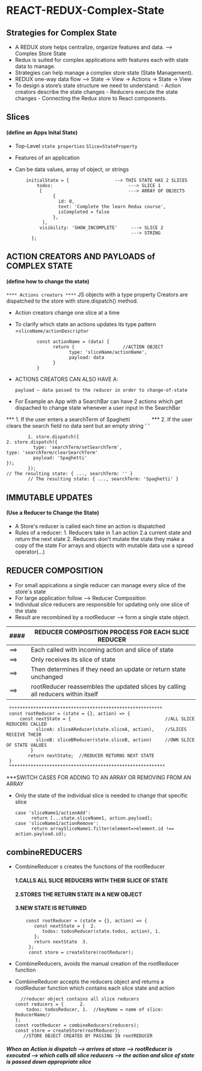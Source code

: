 # REACT-REDUX-Complex-State

## Strategies for Complex State
- A REDUX store helps centralize, organize features and data. --> Complex Store State
- Redux is suited for complex applications with features each with state data to manage.
- Strategies can help manage a complex store state (State Management).
- REDUX one-way data flow --> State → View → Actions → State → View
- To design a store’s state structure we need to understand:
      - Action creators describe the state changes
      - Reducers execute the state changes
      - Connecting the Redux store to React components.
    
## Slices 
#### (define an Apps Inital State)
- Top-Level `state properties`      `Slice=StateProperty`
- Features of an application
- Can be data values, array of object, or strings
  
          initialState = {                 --> THIS STATE HAS 2 SLICES
              todos:                            ---> SLICE 1
               [                                ---> ARRAY OF OBJECTS            
                    {                            
                      id: 0,
                      text: 'Complete the learn Redux course',
                      isCompleted = false
                    },
                ],
               visibility: 'SHOW_INCOMPLETE'     ---> SLICE 2
                                                 ---> STRING
            };

## ACTION CREATORS AND PAYLOADS of COMPLEX STATE 
#### (define how to change the state)
`**** Actions creators ****`
            JS objects with a type property 
            Creators are dispatched to the store with store.dispatch() method.
- Action creators change one slice at a time
- To clarify which state an actions updates its type pattern =`sliceName/actionDescriptor`

              const actionName = (data) {
                    return {                  //ACTION OBJECT
                          type: 'sliceName/actionName',
                          payload: data
                    }
              }

- ACTIONS CREATORS CAN ALSO HAVE A:

      payload — data passed to the reducer in order to change-of-state
- For Example an App with a SearchBar can have 2 actions which get dispached to change state whenever a user input in the SearchBar

*** 1. If the user enters a searchTerm of Spaghetti  &emsp;  &emsp; &emsp;   *** 2. If the user clears the search field no data sent but an empty string ' '

            1. store.dispatch({                                           2. store.dispatch({ 
              type: 'searchTerm/setSearchTerm',                                      type: 'searchTerm/clearSearchTerm' 
              payload: 'Spaghetti'                                                 });
            });                                                             // The resulting state: { ..., searchTerm: '' }
            // The resulting state: { ..., searchTerm: 'Spaghetti' }

## IMMUTABLE UPDATES 
#### (Use a Reducer to Change the State)
- A Store's reducer is called each time an action is dispatched
- Rules of a reducer:
        1. Reducers take in 1.an action 2.a current state and return the next state
        2. Reducers don't mutate the state they make a copy of the state
              For arrays and objects with mutable data use a spread operator(...)

## REDUCER COMPOSITION
- For small appications a single reducer can manage every slice of the store's state
- For large application follow --> Reducer Composition
- Individual slice reducers are responsible for updating only one slice of the state
- Result are recombined by a rootReducer --> form a single state object.
  
|####|REDUCER COMPOSITION PROCESS FOR EACH SLICE REDUCER|
|-----|-----|
| ==> |Each called with incoming action and slice of state|
| ==> |Only receives its slice of state|
| ==> |Then determines if they need an update or return state unchanged|
| ==> |rootReducer reassembles the updated slices by calling all reducers within itself|
           
  
     *********************************************************
     const rootReducer = (state = {}, action) => {
         const nextState = {                                   //ALL SLICE REDUCERS CALLED
               sliceA: sliceAReducer(state.sliceA, action),    //SLICES RECEIVE THEIR
               sliceB: sliceBReducer(state.sliceB, action)     //OWN SLICE OF STATE VALUES
             }
            return nextState;  //REDUCER RETURNS NEXT STATE
     }
     **********************************************************

***SWITCH CASES FOR ADDING TO AN ARRAY OR REMOVING FROM AN ARRAY</br>
- Only the state of the individual slice is needed to change that specific slice</br>



      case 'sliceName1/actionAdd':
            return [...state.sliceName1, action.payload];
      case 'sliceName1/actionRemove':
            return arraySliceName1.filter(element=>element.id !== action.payload.id);
     

## combineREDUCERS
- CombineReducer s creates the functions of the rootReducer</br>
  #### 1.CALLS ALL SLICE REDUCERS WITH THEIR SLICE OF STATE</br>
  #### 2.STORES THE RETURN STATE IN A NEW OBJECT</br>
  #### 3.NEW STATE IS RETURNED</br>
    
          const rootReducer = (state = {}, action) => {
             const nextState = {  2.
                todos: todosReducer(state.todos, action), 1.
             };   
             return nextState  3.
           };
           const store = createStore(rootReducer);
- CombineReducers, avoids the manual creation of the rootReducer function
- CombineReducer accepts the reducers object and returns a rootReducer function which contains each slice state and action

        //reducer object contains all slice reducers
      const reducers = {      2.
          todos: todosReducer, 1.  //keyName = name of slice: ReducerName//
      };   
      const rootReducer = combineReducers(reducers);
      const store = createStore(rootReducer);
         //STORE OBJECT CREATED BY PASSING IN rootREDUCER
  
##### When an Action is dispatch --> arrives at store --> rootReducer is executed --> which calls all slice reducers --> the action and slice of state is passed down appropriate slice



